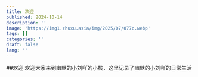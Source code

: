 ```yaml
---
title: 欢迎
published: 2024-10-14
description: ''
image: 'https://img1.zhuxu.asia/img/2025/07/077c.webp'
tags: []
categories: ''
draft: false 
lang: ''
---
```


##欢迎
欢迎大家来到幽默的小刘吖的小栈，这里记录了幽默的小刘吖的日常生活

<script src="https://giscus.app/client.js"
        data-repo="xiaoliu1775qwe/fuwari"
        data-repo-id="R_kgDOPF_FVg"
        data-category="General"
        data-category-id="DIC_kwDOPF_FVs4CsaiR"
        data-mapping="pathname"
        data-strict="0"
        data-reactions-enabled="1"
        data-emit-metadata="0"
        data-input-position="bottom"
        data-theme="preferred_color_scheme"
        data-lang="zh-CN"
        data-loading="lazy"
        crossorigin="anonymous"
        async>
</script>
